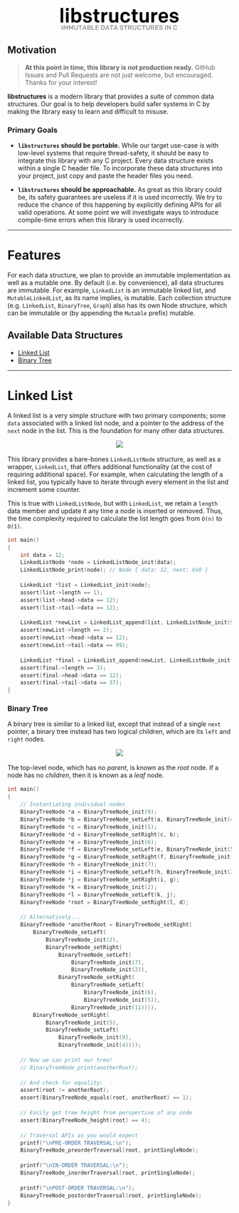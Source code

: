 <p align="center">
    <img src="./assets/logo.svg" height="50px">
</p>

## Motivation

> **At this point in time, this library is not production ready.** GitHub Issues and Pull Requests are not just welcome, but encouraged. Thanks for your interest!

**libstructures** is a modern library that provides a suite of common data structures. Our goal is to help developers build safer systems in C by making the library easy to learn and difficult to misuse.

### Primary Goals

- **`libstructures` should be portable.** While our target use-case is with low-level systems that require thread-safety, it should be easy to integrate this library with any C project. Every data structure exists within a single C header file. To incorporate these data structures into your project, just copy and paste the header files you need.

- **`libstructures` should be approachable.** As great as this library could be, its safety guarantees are useless if it is used incorrectly. We try to reduce the chance of this happening by explicitly defining APIs for all valid operations. At some point we will investigate ways to introduce compile-time errors when this library is used incorrectly.

---

# Features

For each data structure, we plan to provide an immutable implementation as well as a mutable one. By default (i.e. by convenience), all data structures are immutable. For example, `LinkedList` is an immutable linked list, and `MutableLinkedList`, as its name implies, is mutable. Each collection structure (e.g. `LinkedList`, `BinaryTree`, `Graph`) also has its own Node structure, which can be immutable or (by appending the `Mutable` prefix) mutable.

## Available Data Structures

- [Linked List](#linked-list)
- [Binary Tree](#binary-tree)

---

# Linked List

A linked list is a very simple structure with two primary components; some `data` associated with a linked list node, and a pointer to the address of the `next` node in the list. This is the foundation for many other data structures.

<p align="center">
    <img src="https://upload.wikimedia.org/wikipedia/commons/6/6d/Singly-linked-list.svg">
</p>

This library provides a bare-bones `LinkedListNode` structure, as well as a wrapper, `LinkedList`, that offers additional functionality (at the cost of requiring additional space). For example, when calculating the length of a linked list, you typically have to iterate through every element in the list and increment some counter.

This is true with `LinkedListNode`, but with `LinkedList`, we retain a `length` data member and update it any time a node is inserted or removed. Thus, the time complexity required to calculate the list length goes from `O(n)` to `O(1)`.

```c
int main()
{
    int data = 12;
    LinkedListNode *node = LinkedListNode_init(data);
    LinkedListNode_print(node); // Node { data: 12, next: 0x0 }

    LinkedList *list = LinkedList_init(node);
    assert(list->length == 1);
    assert(list->head->data == 12);
    assert(list->tail->data == 12);

    LinkedList *newList = LinkedList_append(list, LinkedListNode_init(99));
    assert(newList->length == 2);
    assert(newList->head->data == 12);
    assert(newList->tail->data == 99);

    LinkedList *final = LinkedList_append(newList, LinkedListNode_init(37));
    assert(final->length == 3);
    assert(final->head->data == 12);
    assert(final->tail->data == 37);
}
```

### Binary Tree

A binary tree is similar to a linked list, except that instead of a single `next` pointer,
a binary tree instead has two logical children, which are its `left` and `right` nodes.

<p align="center">
    <img src="https://upload.wikimedia.org/wikipedia/commons/f/f7/Binary_tree.svg">
</p>

The top-level node, which has no _parent_, is known as the _root_ node. If a node has no
_children_, then it is known as a _leaf_ node.

```c
int main()
{
    // Instantiating individual nodes
    BinaryTreeNode *a = BinaryTreeNode_init(9);
    BinaryTreeNode *b = BinaryTreeNode_setLeft(a, BinaryTreeNode_init(4));
    BinaryTreeNode *c = BinaryTreeNode_init(5);
    BinaryTreeNode *d = BinaryTreeNode_setRight(c, b);
    BinaryTreeNode *e = BinaryTreeNode_init(6);
    BinaryTreeNode *f = BinaryTreeNode_setLeft(e, BinaryTreeNode_init(5));
    BinaryTreeNode *g = BinaryTreeNode_setRight(f, BinaryTreeNode_init(11));
    BinaryTreeNode *h = BinaryTreeNode_init(7);
    BinaryTreeNode *i = BinaryTreeNode_setLeft(h, BinaryTreeNode_init(2));
    BinaryTreeNode *j = BinaryTreeNode_setRight(i, g);
    BinaryTreeNode *k = BinaryTreeNode_init(2);
    BinaryTreeNode *l = BinaryTreeNode_setLeft(k, j);
    BinaryTreeNode *root = BinaryTreeNode_setRight(l, d);

    // Alternatively...
    BinaryTreeNode *anotherRoot = BinaryTreeNode_setRight(
        BinaryTreeNode_setLeft(
            BinaryTreeNode_init(2),
            BinaryTreeNode_setRight(
                BinaryTreeNode_setLeft(
                    BinaryTreeNode_init(7),
                    BinaryTreeNode_init(2)),
                BinaryTreeNode_setRight(
                    BinaryTreeNode_setLeft(
                        BinaryTreeNode_init(6),
                        BinaryTreeNode_init(5)),
                    BinaryTreeNode_init(11)))),
        BinaryTreeNode_setRight(
            BinaryTreeNode_init(5),
            BinaryTreeNode_setLeft(
                BinaryTreeNode_init(9),
                BinaryTreeNode_init(4))));

    // Now we can print our tree!
    // BinaryTreeNode_print(anotherRoot);

    // And check for equality:
    assert(root != anotherRoot);
    assert(BinaryTreeNode_equals(root, anotherRoot) == 1);

    // Easily get tree height from perspective of any node
    assert(BinaryTreeNode_height(root) == 4);

    // Traversal APIs as you would expect
    printf("\nPRE-ORDER TRAVERSAL:\n");
    BinaryTreeNode_preorderTraversal(root, printSingleNode);

    printf("\nIN-ORDER TRAVERSAL:\n");
    BinaryTreeNode_inorderTraversal(root, printSingleNode);

    printf("\nPOST-ORDER TRAVERSAL:\n");
    BinaryTreeNode_postorderTraversal(root, printSingleNode);
}
```
